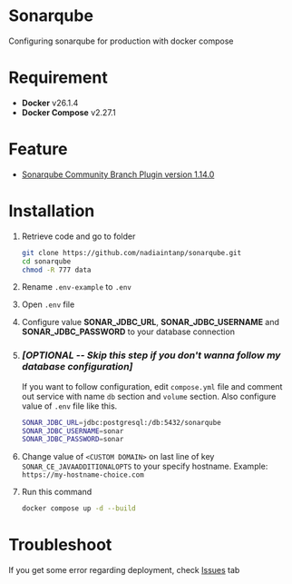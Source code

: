 # Sonarqube
Configuring sonarqube for production with docker compose

# Requirement
- **Docker** v26.1.4
- **Docker Compose** v2.27.1

# Feature
- [Sonarqube Community Branch Plugin version 1.14.0](https://github.com/mc1arke/sonarqube-community-branch-plugin?tab=readme-ov-file)

# Installation
1. Retrieve code and go to folder
    ```bash
    git clone https://github.com/nadiaintanp/sonarqube.git
    cd sonarqube
    chmod -R 777 data
    ```

2. Rename `.env-example` to `.env`

3. Open `.env` file

4. Configure value **SONAR_JDBC_URL**, **SONAR_JDBC_USERNAME** and **SONAR_JDBC_PASSWORD** to your database connection 

5. ### _[OPTIONAL -- Skip this step if you don't wanna follow my database configuration]_
    
    If you want to follow configuration, edit `compose.yml` file and comment out service with name `db` section and `volume` section. Also configure value of `.env` file like this.
    
    ```bash
    SONAR_JDBC_URL=jdbc:postgresql:/db:5432/sonarqube
    SONAR_JDBC_USERNAME=sonar
    SONAR_JDBC_PASSWORD=sonar
    ```
6. Change value of `<CUSTOM DOMAIN>` on last line of key `SONAR_CE_JAVAADDITIONALOPTS` to your specify hostname. Example: `https://my-hostname-choice.com`

7. Run this command
    ```bash
    docker compose up -d --build
    ```

# Troubleshoot
If you get some error regarding deployment, check [Issues](https://github.com/nadiaintanp/sonarqube/issues) tab